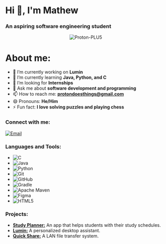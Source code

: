 <!--
**Proton-PLU5/Proton-PLU5** is a ✨ _special_ ✨ repository because its `README.md` (this file) appears on your GitHub profile.

Here are some ideas to get you started:

- 🔭 I’m currently working on ...
- 🌱 I’m currently learning ...
- 👯 I’m looking to collaborate on ...
- 🤔 I’m looking for help with ...
- 💬 Ask me about ...
- 📫 How to reach me: ...
- 😄 Pronouns: ...
- ⚡ Fun fact: ...
-->

<h1>Hi 👋, I'm Mathew</h1>
<h3>An aspiring software engineering student</h3>

<p align="center">
  <img src="https://komarev.com/ghpvc/?username=Proton-PLU5&label=Profile%20views&color=0e75b6&style=flat" alt="Proton-PLU5" />
</p>

<h1>About me:</h1>

- 🔭 I’m currently working on **Lumin**
- 🌱 I’m currently learning **Java, Python, and C**
- 👀 I’m looking for **Internships**
- 💬 Ask me about **software development and programming**
- 📫 How to reach me: **protondoesthings@gmail.com**
- 😄 Pronouns: **He/Him**
- ⚡ Fun fact: **I love solving puzzles and playing chess**

<h3 align="left">Connect with me:</h3>
<p align="left">
  <a href="mailto:cijinmathew33@gmail.com"><img src="https://img.shields.io/badge/Email-D14836?style=for-the-badge&logo=gmail&logoColor=white" alt="Email"></a>
</p>

<h3 align="left">Languages and Tools:</h3>

- ![C](https://img.shields.io/badge/c-%2300599C.svg?style=for-the-badge&logo=c&logoColor=white) 
- ![Java](https://img.shields.io/badge/java-%23ED8B00.svg?style=for-the-badge&logo=openjdk&logoColor=white)
- ![Python](https://img.shields.io/badge/python-3670A0?style=for-the-badge&logo=python&logoColor=ffdd54)
- ![Git](https://img.shields.io/badge/git-%23F05033.svg?style=for-the-badge&logo=git&logoColor=white)
- ![GitHub](https://img.shields.io/badge/github-%23121011.svg?style=for-the-badge&logo=github&logoColor=white)
- ![Gradle](https://img.shields.io/badge/Gradle-02303A.svg?style=for-the-badge&logo=Gradle&logoColor=white)
- ![Apache Maven](https://img.shields.io/badge/Apache%20Maven-C71A36?style=for-the-badge&logo=Apache%20Maven&logoColor=white)
- ![Figma](https://img.shields.io/badge/figma-%23F24E1E.svg?style=for-the-badge&logo=figma&logoColor=white)
- ![HTML5](https://img.shields.io/badge/html5-%23E34F26.svg?style=for-the-badge&logo=html5&logoColor=white)

<h3 align="left">Projects:</h3>
<ul>
  <li><a href="https://github.com/Proton-PLU5/Study-Planner"><strong>Study Planner:</strong></a> An app that helps students with their study schedules.</li>
  <li><a href="https://github.com/Proton-PLU5/Lumin"><strong>Lumin:</strong></a> A personalized desktop assistant.</li>
  <li><a href="https://github.com/Proton-PLU5/Quick-Share"><strong>Quick Share:</strong></a> A LAN file transfer system.</li>
</ul>

